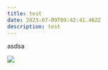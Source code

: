 ```yaml
---
title: test
date: 2023-07-09T09:42:41.462Z
description: test
---
```

asdsa

![](/img/thm-red-teaming-learning-path-cert.png)